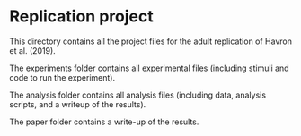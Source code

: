 # Replication project

This directory contains all the project files for the adult replication of Havron et al. (2019).

The experiments folder contains all experimental files (including stimuli and code to run the experiment).

The analysis folder contains all analysis files (including data, analysis scripts, and a writeup of the results).

The paper folder contains a write-up of the results.